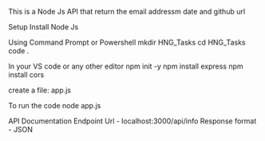 This is a Node Js API that return the email addressm date and github url

Setup
Install Node Js

Using Command Prompt or Powershell
mkdir HNG_Tasks
cd HNG_Tasks
code .

In your VS code or any other editor
npm init -y
npm install express
npm install cors

create a file: app.js

To run the code
node app.js

API Documentation
Endpoint Url - localhost:3000/api/info
Response format - JSON
